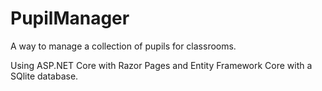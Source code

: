 # PupilManager

A way to manage a collection of pupils for classrooms.

Using ASP.NET Core with Razor Pages and Entity Framework Core with a SQlite database.
